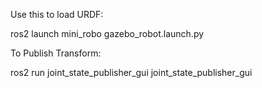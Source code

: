 Use this to load URDF:

ros2 launch mini_robo gazebo_robot.launch.py

To Publish Transform:

ros2 run joint_state_publisher_gui joint_state_publisher_gui
